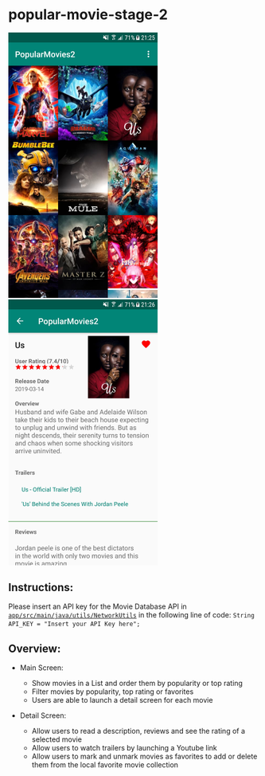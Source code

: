 # popular-movie-stage-2

<p float="left">
  <img src="https://github.com/Kevotan/popular-movie-stage-2/blob/master/screenshot-main.jpg" width="300">  
  <img src="https://github.com/Kevotan/popular-movie-stage-2/blob/master/screenshot-details.jpg" width="300">
</p>

## Instructions:

Please insert an API key for the Movie Database API in [`app/src/main/java/utils/NetworkUtils`](https://github.com/Kevotan/popular-movie-stage-2/blob/master/app/src/main/java/com/example/kevin/popularmovies2/utils/NetworkUtils.java)
in the following line of code: ```String API_KEY = "Insert your API Key here";```

## Overview:

- Main Screen:
  - Show movies in a List and order them by popularity or top rating
  - Filter movies by popularity, top rating or favorites
  - Users are able to launch a detail screen for each movie
  
- Detail Screen:
  - Allow users to read a description, reviews and see the rating of a selected movie
  - Allow users to watch trailers by launching a Youtube link
  - Allow users to mark and unmark movies as favorites to add or delete them from the local favorite movie collection
